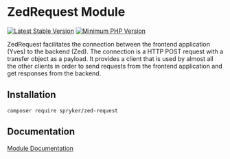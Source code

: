 # ZedRequest Module
[![Latest Stable Version](https://poser.pugx.org/spryker/zed-request/v/stable.svg)](https://packagist.org/packages/spryker/zed-request)
[![Minimum PHP Version](https://img.shields.io/badge/php-%3E%3D%207.4-8892BF.svg)](https://php.net/)

ZedRequest facilitates the connection between the frontend application (Yves) to the backend (Zed). The connection is a HTTP POST request with a transfer object as a payload. It provides a client that is used by almost all the other clients in order to send requests from the frontend application and get responses from the backend.

## Installation

```
composer require spryker/zed-request
```

## Documentation

[Module Documentation](https://docs.spryker.com)
